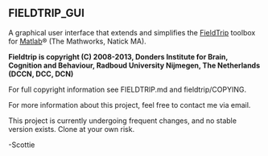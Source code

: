 FIELDTRIP_GUI
-------------

A graphical user interface that extends and simplifies the [FieldTrip](http://fieldtrip.fcdonders.nl/) toolbox for [Matlab](http://www.mathworks.com/products/matlab/)® (The Mathworks, Natick MA).

**Fieldtrip is copyright (C) 2008-2013, Donders Institute for Brain, Cognition and Behaviour, Radboud University Nijmegen, The Netherlands (DCCN, DCC, DCN)**

For full copyright information see FIELDTRIP.md and fieldtrip/COPYING.

For more information about this project, feel free to contact me via email.

This project is currently undergoing frequent changes, and no stable version exists. Clone at your own risk.

-Scottie
